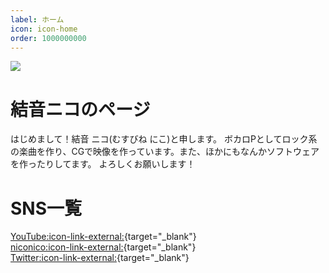 ```yaml
---
label: ホーム
icon: icon-home
order: 1000000000
---
```

![](./header.png)

# 結音ニコのページ
はじめまして！結音 ニコ(むすびね にこ)と申します。
ボカロPとしてロック系の楽曲を作り、CGで映像を作っています。また、ほかにもなんかソフトウェアを作ったりしてます。
よろしくお願いします！

# SNS一覧


[YouTube:icon-link-external:](https://www.youtube.com/channel/UCGywLQU_PXy3H-MlzF_v_VQ){target="_blank"}<br>
[niconico:icon-link-external:](https://www.nicovideo.jp/user/97486326/){target="_blank"}<br>
[Twitter:icon-link-external:](https://x.com/niko_musubine){target="_blank"}<br>


